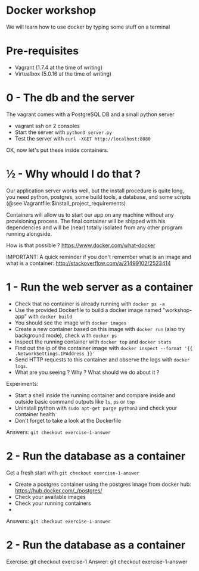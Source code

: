 # Docker workshop

We will learn how to use docker by typing some stuff on a terminal
  
# Pre-requisites

- Vagrant (1.7.4 at the time of writing)
- Virtualbox (5.0.16 at the time of writing)
   
# 0 - The db and the server

The vagrant comes with a PostgreSQL DB and a small python server

- vagrant ssh on 2 consoles 
- Start the server with `python3 server.py`
- Test the server with `curl -XGET http://localhost:8080`

OK, now let's put these inside containers.

# ½ - Why whould I do that ?

Our application server works well, but the install procedure is quite long, you need python, postgres, 
some build tools, a database, and some scripts (@see Vagrantfile:$install_project_requirements)

Containers will allow us to start our app on any machine without any provisioning process. The final container will
 be shipped with his dependencies and will be (near) totally isolated from any other program running alongside.

How is that possible ? https://www.docker.com/what-docker

IMPORTANT: A quick reminder if you don't remember what is an image and what is a container: http://stackoverflow.com/a/21499102/2523414

# 1 - Run the web server as a container

* Check that no container is already running with `docker ps -a` 
* Use the provided Dockerfile to build a docker image named "workshop-app" with `docker build`
* You should see the image with `docker images`
* Create a new container based on this image with `docker run` (also try background mode), check with `docker ps`
* Inspect the running container with `docker top` and `docker stats`
* Find out the ip of the container image with `docker inspect --format '{{ .NetworkSettings.IPAddress }}'`
* Send HTTP requests to this container and observe the logs with `docker logs`. 
* What are you seeing ? Why ? What should we do about it ?

Experiments:
* Start a shell inside the running container and compare inside and outside basic command outputs like `ls`, `ps` or `top`   
* Uninstall python with `sudo apt-get purge python3` and check your container health
* Don't forget to take a look at the Dockerfile 

Answers: `git checkout exercise-1-answer`

# 2 - Run the database as a container

Get a fresh start with `git checkout exercise-1-answer`

* Create a postgres container using the postgres image from docker hub: https://hub.docker.com/_/postgres/
* Check your available images
* Check your running containers
* 

Answers: `git checkout exercise-1-answer`

# 2 - Run the database as a container

Exercise: git checkout exercise-1
Answer: git checkout exercise-1-answer
